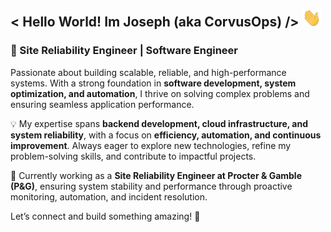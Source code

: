 <!--
**CorvusOps/CorvusOps** is a ✨ _special_ ✨ repository because its `README.md` (this file) appears on your GitHub profile.

Here are some ideas to get you started:

- 🔭 I’m currently working on ...
- 🌱 I’m currently learning ...
- 👯 I’m looking to collaborate on ...
- 🤔 I’m looking for help with ...
- 💬 Ask me about ...
- 📫 How to reach me: ...
- 😄 Pronouns: ...
- ⚡ Fun fact: ...
-->

<h2> <p> < Hello World! Im Joseph (aka CorvusOps) />  <img src="gifs/Wave.gif" width="30"/> </p>  
  <!-- Add an img of me or sumn --> 
  </h2>
  
### 🚀 Site Reliability Engineer | Software Engineer 

Passionate about building scalable, reliable, and high-performance systems. With a strong foundation in **software development, system optimization, and automation**, I thrive on solving complex problems and ensuring seamless application performance.  

💡 My expertise spans **backend development, cloud infrastructure, and system reliability**, with a focus on **efficiency, automation, and continuous improvement**. Always eager to explore new technologies, refine my problem-solving skills, and contribute to impactful projects.  

📌 Currently working as a **Site Reliability Engineer at Procter & Gamble (P&G)**, ensuring system stability and performance through proactive monitoring, automation, and incident resolution.  

Let’s connect and build something amazing! 🚀  


